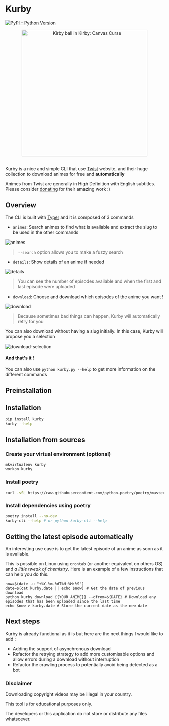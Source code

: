 # Kurby
[![PyPI - Python Version](https://img.shields.io/badge/python-3.7-blue.svg)](https://docs.python.org/3/whatsnew/3.7.html)


<div align="center">
    <img src="docs/kurby.png" alt="Kirby ball in Kirby: Canvas Curse" height=400, width=400/>
</div>
<br>


Kurby is a nice and simple CLI that use [Twist](https://twist.moe) website, and their huge collection to download animes for free and **automatically**

Animes from Twist are generally in High Definition with English subtitles. Please consider [donating](https://twist.moe) for their amazing work :)

## Overview
The CLI is built with [Typer](https://github.com/tiangolo/typer) and it is composed of 3 commands

- `animes`: Search animes to find what is available and extract the slug to be used in the other commands

![animes](docs/examples/animes.gif)
  
> `--search` option allows you to make a fuzzy search
  
- `details`: Show details of an anime if needed

![details](docs/examples/details.gif)
  
> You can see the number of episodes available and when the first and last episode were uploaded
  
- `download`: Choose and download which episodes of the anime you want !

![download](docs/examples/download.gif)

> Because sometimes bad things can happen, Kurby will automatically retry for you

You can also download without having a slug initially. In this case, Kurby will propose you a selection

![download-selection](docs/examples/download-selection.gif)

#### And that's it !

You can also use `python kurby.py --help` to get more information on the different commands
## Preinstallation

## Installation
```bash
pip install kurby
kurby --help
```
## Installation from sources
### Create your virtual environment (optional)
````bash
mkvirtualenv kurby
workon kurby
````
### Install poetry
```bash
curl -sSL https://raw.githubusercontent.com/python-poetry/poetry/master/get-poetry.py | python -
```
### Install dependencies using poetry
```bash
poetry install --no-dev
kurby-cli --help # or python kurby-cli --help
```

## Getting the latest episode automatically
An interesting use case is to get the latest episode of an anime as soon as it is available.

This is possible on Linux using `crontab` (or another equivalent on others OS) and _a little tweak of chemistry_.
Here is an example of a few instructions that can help you do this.
```shell
now=$(date -u "+%Y-%m-%dT%H:%M:%S")
date=$(cat kurby.date || echo $now) # Get the date of previous download
python kurby download {{YOUR_ANIME}} --dfrom=${DATE} # Download any episodes that has been uploaded since the last time
echo $now > kurby.date # Store the current date as the new date
```

## Next steps
Kurby is already functional as it is but here are the next things I would like to add :
- Adding the support of asynchronous download
- Refactor the retrying strategy to add more customisable options and allow errors during a download without interruption
- Refactor the crawling process to potentially avoid being detected as a bot

### Disclaimer
Downloading copyright videos may be illegal in your country.

This tool is for educational purposes only.

The developers or this application do not store or distribute any files whatsoever.
